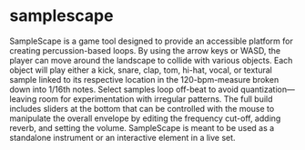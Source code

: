 # samplescape
SampleScape is a game tool designed to provide an accessible platform for creating percussion-based loops. By using the arrow keys or WASD, the player can move around the landscape to collide with various objects. Each object will play either a kick, snare, clap, tom, hi-hat, vocal, or textural sample linked to its respective location in the 120-bpm-measure broken down into 1/16th notes. Select samples loop off-beat to avoid quantization—leaving room for experimentation with irregular patterns. The full build includes sliders at the bottom that can be controlled with the mouse to manipulate the overall envelope by editing the frequency cut-off, adding reverb, and setting the volume. SampleScape is meant to be used as a standalone instrument or an interactive element in a live set.
